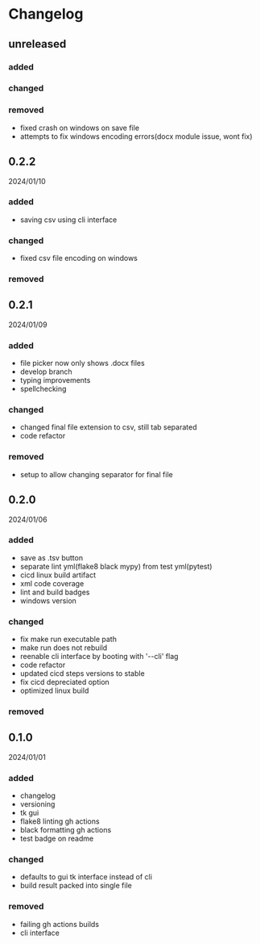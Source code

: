 # Changelog

## unreleased

### added
### changed
### removed
- fixed crash on windows on save file
- attempts to fix windows encoding errors(docx module issue, wont fix)

## 0.2.2
2024/01/10

### added
- saving csv using cli interface

### changed
- fixed csv file encoding on windows

### removed

## 0.2.1
2024/01/09

### added
- file picker now only shows .docx files
- develop branch
- typing improvements
- spellchecking

### changed
- changed final file extension to csv, still tab separated
- code refactor

### removed
- setup to allow changing separator for final file

## 0.2.0
2024/01/06

### added
- save as .tsv button
- separate lint yml(flake8 black mypy) from test yml(pytest)
- cicd linux build artifact
- xml code coverage
- lint and build badges
- windows version

### changed
- fix make run executable path
- make run does not rebuild
- reenable cli interface by booting with '--cli' flag
- code refactor
- updated cicd steps versions to stable
- fix cicd depreciated option
- optimized linux build

### removed

## 0.1.0
2024/01/01

### added
- changelog
- versioning
- tk gui
- flake8 linting gh actions
- black formatting gh actions
- test badge on readme

### changed
- defaults to gui tk interface instead of cli
- build result packed into single file

### removed
- failing gh actions builds
- cli interface
